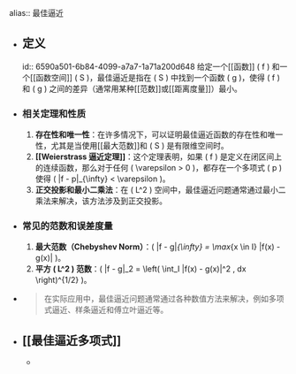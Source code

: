 alias:: 最佳逼近

- ## 定义
  id:: 6590a501-6b84-4099-a7a7-1a71a200d648
  给定一个[[函数]] \( f \) 和一个[[函数空间]] \( S \)，最佳逼近是指在 \( S \) 中找到一个函数 \( g \)，使得 \( f \) 和 \( g \) 之间的差异（通常用某种[[范数]]或[[距离度量]]）最小。
- ### 相关定理和性质
  1. **存在性和唯一性**：在许多情况下，可以证明最佳逼近函数的存在性和唯一性，尤其是当使用[[最大范数]]和 \( S \) 是有限维空间时。
  2. **[[Weierstrass 逼近定理]]**：这个定理表明，如果 \( f \) 是定义在闭区间上的连续函数，那么对于任何 \( \varepsilon > 0 \)，都存在一个多项式 \( p \) 使得 \( \|f - p\|_{\infty} < \varepsilon \)。
  3. **正交投影和最小二乘法**：在 \( L^2 \) 空间中，最佳逼近问题通常通过最小二乘法来解决，该方法涉及到正交投影。
- ### 常见的范数和误差度量
  1. **最大范数（Chebyshev Norm）**：\( \|f - g\|_{\infty} = \max_{x \in I} |f(x) - g(x)| \)。
  2. **平方 \( L^2 \) 范数**：\( \|f - g\|_2 = \left( \int_I |f(x) - g(x)|^2 \, dx \right)^{1/2} \)。
- >在实际应用中，最佳逼近问题通常通过各种数值方法来解决，例如多项式逼近、样条逼近和傅立叶逼近等。
- ## [[最佳逼近多项式]]
	-